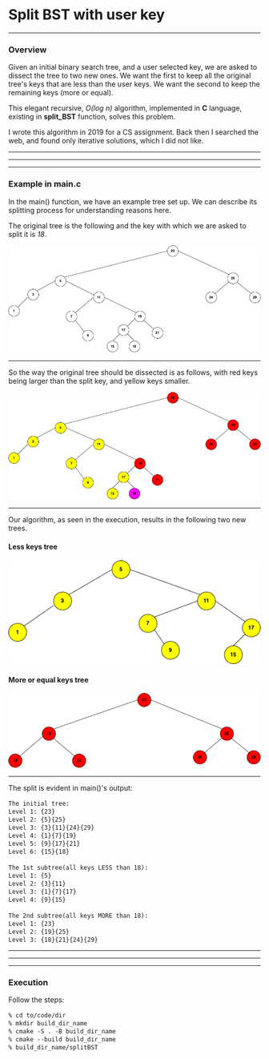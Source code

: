 # Split BST with user key

---

### Overview

Given an initial binary search tree, and a user selected key, we are asked to 
dissect the tree to two new ones. We want the first to keep all the original 
tree's keys that are less than the user keys. We want the second to keep the 
remaining keys (more or equal).

This elegant recursive, *O(log n)* algorithm, implemented in **C** language, 
existing in **split_BST** function, solves this problem.

I wrote this algorithm in 2019 for a CS assignment. Back then I searched the
web, and found only iterative solutions, which I did not like.

---
---
---

### Example in main.c

In the main() function, we have an example tree set up. We can describe its 
splitting process for understanding reasons here.  

The original tree is the following and the key with which we are asked to 
split it is *18*.

![](IMAGES/tree.png)

---

So the way the original tree should be dissected is as follows, with red keys
being larger than the split key, and yellow keys smaller.

![](IMAGES/tree_sides.png)

---

Our algorithm, as seen in the execution, results in the following two new trees.

#### Less keys tree


![](IMAGES/less_tree.png)

#### More or equal keys tree

![](IMAGES/more_tree.png)

---

The split is evident in main()'s output:

    The initial tree:
    Level 1: {23}
    Level 2: {5}{25}
    Level 3: {3}{11}{24}{29}
    Level 4: {1}{7}{19}
    Level 5: {9}{17}{21}
    Level 6: {15}{18}
    
    The 1st subtree(all keys LESS than 18):
    Level 1: {5}
    Level 2: {3}{11}
    Level 3: {1}{7}{17}
    Level 4: {9}{15}
    
    The 2nd subtree(all keys MORE than 18):
    Level 1: {23}
    Level 2: {19}{25}
    Level 3: {18}{21}{24}{29}

---
---
---

### Execution

Follow the steps:

    % cd to/code/dir
    % mkdir build_dir_name
    % cmake -S . -B build_dir_name
    % cmake --build build_dir_name
    % build_dir_name/splitBST

